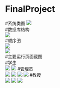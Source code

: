 # FinalProject
#系统类图
![](关键页面截图/系统类图.jpg)</br>
#数据库结构</br>
![](关键页面截图/数据库结构截图.png)</br>
#顺序图</br>
![](关键页面截图/学生顺序图.png)</br>
![](关键页面截图/教授.png)</br>
#主要运行页面截图</br>
#学生</br>
![](关键页面截图/学生界面一.png)
![](关键页面截图/学生界面二.png)
#管理员</br>
![](关键页面截图/管理员页面一.png)
![](关键页面截图/管理员页面二.png)
![](关键页面截图/管理员页面三.png)
![](关键页面截图/管理员添加排课信息.png)
#教授</br>
![](关键页面截图/教师登陆查看信息.png)
![](关键页面截图/教师管理页面一.png)
![](关键页面截图/教师管理页面二.png)
